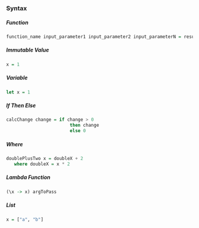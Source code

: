 ### Syntax

##### Function
```haskell
function_name input_parameter1 input_parameter2 input_parameterN = result
```

##### Immutable Value
```haskell
x = 1
```

##### Variable
```haskell
let x = 1
```

##### If Then Else
```haskell
calcChange change = if change > 0
                        then change
                        else 0
```

##### Where
```haskell
doublePlusTwo x = doubleX + 2
   where doubleX = x * 2
```

##### Lambda Function
```haskell
(\x -> x) argToPass
```

##### List 
```haskell
x = ["a", "b"]
```